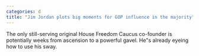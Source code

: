 ```yaml
---
categories: d
title: "Jim Jordan plots big moments for GOP influence in the majority"
---
```

The only still-serving original House Freedom Caucus co-founder is potentially weeks from ascension to a powerful gavel. He"s already eyeing how to use his sway.